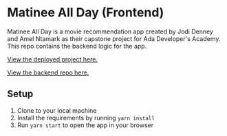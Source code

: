 # Matinee All Day (Frontend)

Matinee All Day is a movie recommendation app created by Jodi Denney and Amel Ntamark as their capstone project for Ada Developer's Academy. This repo contains the backend logic for the app.

[View the deployed project here.](http://all-day-matinee.herokuapp.com/)

[View the backend repo here.](https://github.com/amelntamark/matinee_all_day_backend)

## Setup

1. Clone to your local machine
2. Install the requirements by running `yarn install`
3. Run `yarn start` to open the app in your browser
